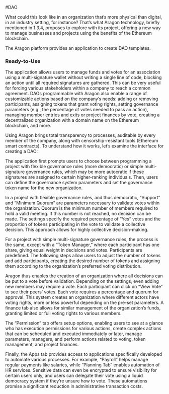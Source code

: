 #DAO 

What could this look like in an organization that’s more physical than digital, in an industry setting, for instance? That’s what Aragon technology, briefly mentioned in 1.3.4, proposes to explore with its project, offering a new way to manage businesses and projects using the benefits of the Ethereum blockchain.

The Aragon platform provides an application to create DAO templates.

### Ready-to-Use

The application allows users to manage funds and votes for an association using a multi-signature wallet without writing a single line of code, blocking an action until all required signatures are gathered. This can be very useful for forcing various stakeholders within a company to reach a common agreement. DAOs programmable with Aragon also enable a range of customizable actions based on the company’s needs: adding or removing participants, assigning tokens that grant voting rights, setting governance parameters (e.g., the percentage of votes needed to pass an action), managing member entries and exits or project finances by vote, creating a decentralized organization with a domain name on the Ethereum blockchain, and more.

Using Aragon brings total transparency to processes, auditable by every member of the company, along with censorship-resistant tools (Ethereum smart contracts). To understand how it works, let’s examine the interface for creating a DAO:

The application first prompts users to choose between programming a project with flexible governance rules (more democratic) or simple multi-signature governance rules, which may be more autocratic if these signatures are assigned to certain higher-ranking individuals. Then, users can define the governance system parameters and set the governance token name for the new organization.

In a project with flexible governance rules, and thus democratic, “Support” and “Minimum Quorum” are parameters necessary to validate votes within the organization. Quorum is the minimum number of members required to hold a valid meeting. If this number is not reached, no decision can be made. The settings specify the required percentage of “Yes” votes and the proportion of tokens participating in the vote to validate a collective decision. This approach allows for highly collective decision-making.

For a project with simple multi-signature governance rules, the process is the same, except with a “Token Manager,” where each participant has one share, giving equal weight in decisions and votes. Participants are predefined. The following steps allow users to adjust the number of tokens and add participants, creating the desired number of tokens and assigning them according to the organization’s preferred voting distribution.

Aragon thus enables the creation of an organization where all decisions can be put to a vote before validation. Depending on the settings, even adding new members may require a vote. Each participant can click on “View Vote” to see their peers’ votes. Each vote requires a percentage and quorum for approval. This system creates an organization where different actors have voting rights, more or less powerful depending on the pre-set parameters. A finance tab also allows for similar management of the organization’s funds, granting limited or full voting rights to various members.

The “Permission” tab offers setup options, enabling users to see at a glance who has execution permissions for various actions, create complex actions that can be scheduled and executed immediately or later, manage parameters, managers, and perform actions related to voting, token management, and project finances.

Finally, the Apps tab provides access to applications specifically developed to automate various processes. For example, “Payroll” helps manage regular payments like salaries, while “Planning Tab” enables automation of HR services. Sensitive data can even be encrypted to ensure visibility for certain users only, and users can delegate their vote using a liquid democracy system if they’re unsure how to vote. These automations promise a significant reduction in administrative transaction costs.

